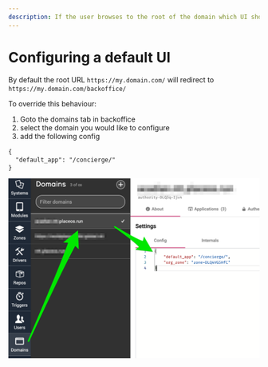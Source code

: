 ```yaml
---
description: If the user browses to the root of the domain which UI should loa
---
```


# Configuring a default UI

By default the root URL `https://my.domain.com/` will redirect to `https://my.domain.com/backoffice/`

To override this behaviour:

1. Goto the domains tab in backoffice
2. select the domain you would like to configure
3. add the following config

```
{
  "default_app": "/concierge/"
}
```

![](<../../.gitbook/assets/image (9) (1) (1).png>)
